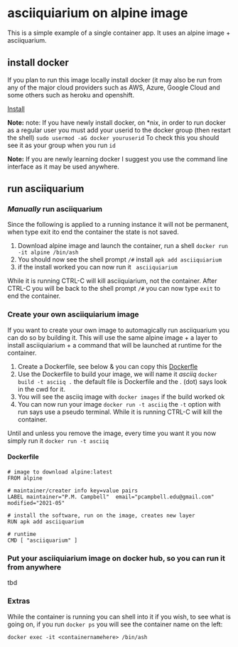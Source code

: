 # asciiquiarium on alpine image

This is a simple example of a single container app.  It uses an alpine image + asciiquarium.

## install docker
If you plan to run this image locally install docker (it may also be run from any of the major cloud providers such as AWS, Azure, Google Cloud and some others such as heroku and openshift.

[Install](https://docs.docker.com/install/)  

__Note:__ note: If you have newly install docker, on \*nix, in order to run docker as a regular user you must add your userid to the docker group (then restart the shell) `sudo usermod -aG docker youruserid`  To check this you should see it as your group when you run `id`

__Note:__ If you are newly learning docker I suggest you use the command line interface as it may be used anywhere. 
## run asciiquarium
### _Manually_ run asciiquarium
Since the following is applied to a running instance it will not be permanent, when type exit ito end the container the state is not saved.
1. Download alpine image and launch the container, run a shell `docker run -it alpine /bin/ash`
1. You should now see the shell prompt `/#` install `apk add asciiquiarium`
1. if the install worked you can now run it  ` asciiquiarium`

While it is running CTRL-C will kill asciiquiarium, not the container.  After CTRL-C  you will be back to the shell prompt `/#` you can now type `exit` to end the container.

### Create your own asciiquiarium image
If you want to create your own image to automagically run asciiquarium you can do so by building it.
This will use the same alpine image + a layer to install asciiquiarium + a command that will be launched at runtime for the container.
1. Create a Dockerfile, see below & you can copy this [Dockerfle](Dockerfile)
2. Use the Dockerfile to build your image, we will name it _asciiq_   `docker build -t asciiq .`  the default file is Dockerfile and the . (dot) says look in the cwd for it.
2. You will see the asciiq image with `docker images` if the build worked ok
2. You can now run your image `docker run -t asciiq`  the `-t` option with run says use a pseudo terminal.
While it is running CTRL-C will kill the container. 

Until and unless you remove the image, every time you want it you now simply run it `docker run -t asciiq`
#### Dockerfile 

	# image to download alpine:latest 
	FROM alpine

	# maintainer/creater info key=value pairs
	LABEL maintainer="P.M. Campbell"  email="pcampbell.edu@gmail.com" modified="2021-05"

	# install the software, run on the image, creates new layer
	RUN apk add asciiquarium

	# runtime
	CMD [ "asciiquarium" ] 

### Put your asciiquiarium image on docker hub, so you can run it from anywhere
tbd
### Extras
While the container is running you can shell into it if you wish, to see what is going on, if you run `docker ps` you will see the container name on the left: 
```
docker exec -it <containernamehere> /bin/ash
```
